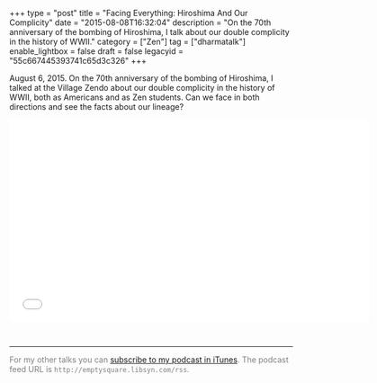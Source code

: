 +++
type = "post"
title = "Facing Everything: Hiroshima And Our Complicity"
date = "2015-08-08T16:32:04"
description = "On the 70th anniversary of the bombing of Hiroshima, I talk about our double complicity in the history of WWII."
category = ["Zen"]
tag = ["dharmatalk"]
enable_lightbox = false
draft = false
legacyid = "55c667445393741c65d3c326"
+++

<p>August 6, 2015. On the 70th anniversary of the bombing of Hiroshima, I talked at the Village Zendo about our double complicity in the history of WWII, both as Americans and as Zen students. Can we face in both directions and see the facts about our lineage?</p>
<iframe style="border: none; margin-bottom:30px" src="//html5-player.libsyn.com/embed/episode/id/3723318/height/360/width/640/theme/legacy/direction/no/autoplay/no/autonext/no/thumbnail/yes/preload/no/no_addthis/no/" height="360" width="640" scrolling="no"  allowfullscreen webkitallowfullscreen mozallowfullscreen oallowfullscreen msallowfullscreen></iframe>

<hr />
<p><span style="color:gray">For my other talks you can <a href="https://itunes.apple.com/us/podcast/a.-jesse-jiryu-daviss-dharma/id982925865?mt=2">subscribe to my podcast in iTunes</a>. The podcast feed URL is <code>http://emptysquare.libsyn.com/rss</code>.</span></p>

